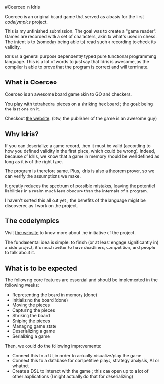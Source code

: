 #Coerceo in Idris

Coerceo is an original board game that served as a basis for the first
*codelympics* project.

This is my unfinished submission. The goal was to create a "game reader".
Games are recorded with a set of characters, akin to what's used in chess.
The intent is to (someday being able to) read such a recording to check its
validity.

Idris is a general purpose dependently typed pure functional programming
language. This is a lot of words to just say that Idris is awesome, as the
compiler is able to prove that the program is correct and will terminate.

## What is Coerceo

Coerceo is an awesome board game akin to GO and checkers.

You play with tetrahedral pieces on a shriking hex board ; the goal: being the
last one on it.

Checkout [the website](http://coerceo.com). (btw, the publisher of the game
is an awesome guy)

## Why Idris?

If you can deserialize a game record, then it must be valid (according
to how you defined validity in the first place, which could be wrong).
Indeed, because of Idris, we know that a game in memory should be well
defined as long as it is of the right type.

The program is therefore same. Plus, Idris is also a theorem prover,
so we can verify the assumptions we make. 

It greatly reduces the spectrum of possible mistakes, leaving the
potentiel liabilities in a realm much less obscure than the internals of a
program.

I haven't sorted this all out yet ; the benefits of the language might
be discovered as I work on the project.

## The codelympics

Visit [the website](http://codelympics.io) to know more about the initiative
of the project.

The fundamental idea is simple: to finish (or at least engage significantly in)
a side project, it's much better to have deadlines, competition, and people to
talk about it.

## What is to be expected

The following core features are essential and should be implemented in the following
weeks:

- Representing the board in memory (done)
- Initializing the board (done)
- Moving the pieces
- Capturing the pieces
- Shriking the board
- Sniping the pieces
- Managing game state
- Deserializing a game
- Serializing a game

Then, we could do the following improvements:

- Connect this to a UI, in order to actually visualize/play the game
- Connect this to a database for competitive plays, strategy analysis, AI or
whatnot
- Create a DSL to interact with the game ; this can open up to a lot of other
applications (I might actually do that for deserializing)
